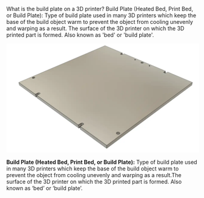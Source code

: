 What is the build plate on a 3D printer?
Build Plate (Heated Bed, Print Bed, or Build Plate): Type of build plate used in many 3D printers which keep the base of the build object warm to prevent the object from cooling unevenly and warping as a result. The surface of the 3D printer on which the 3D printed part is formed. Also known as 'bed' or 'build plate'.

![Build-Plate](../images/build-plate.webp)

**Build Plate (Heated Bed, Print Bed, or Build Plate):**  Type of build plate used in many 3D printers which keep the base of the build object warm to prevent the object from cooling unevenly and warping as a result.The surface of the 3D printer on which the 3D printed part is formed. Also known as ‘bed’ or ‘build plate’.